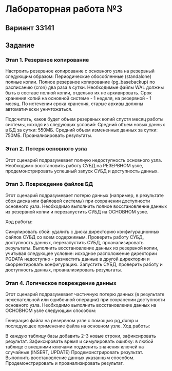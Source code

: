 # Лабораторная работа №3
## Вариант 33141
## Задание

### Этап 1. Резервное копирование
Настроить резервное копирование с основного узла на резервный следующим образом:
Периодические обособленные (standalone) полные копии.
Полное резервное копирование (pg_basebackup) по расписанию (cron) два раза в сутки. Необходимые файлы WAL должны быть в составе полной копии, отдельно их не архивировать. Срок хранения копий на основной системе - 1 неделя, на резервной - 1 месяц. По истечении срока хранения, старые архивы должны автоматически уничтожаться.

Подсчитать, каков будет объем резервных копий спустя месяц работы системы, исходя из следующих условий:
Средний объем новых данных в БД за сутки: 550МБ.
Средний объем измененных данных за сутки: 750МБ.
Проанализировать результаты.
### Этап 2. Потеря основного узла
Этот сценарий подразумевает полную недоступность основного узла. Необходимо восстановить работу СУБД на РЕЗЕРВНОМ узле, продемонстрировать успешный запуск СУБД и доступность данных.

### Этап 3. Повреждение файлов БД
Этот сценарий подразумевает потерю данных (например, в результате сбоя диска или файловой системы) при сохранении доступности основного узла. Необходимо выполнить полное восстановление данных из резервной копии и перезапустить СУБД на ОСНОВНОМ узле.

Ход работы:

Симулировать сбой:
удалить с диска директорию конфигурационных файлов СУБД со всем содержимым.
Проверить работу СУБД, доступность данных, перезапустить СУБД, проанализировать результаты.
Выполнить восстановление данных из резервной копии, учитывая следующее условие:
исходное расположение директории PGDATA недоступно - разместить данные в другой директории и скорректировать конфигурацию.
Запустить СУБД, проверить работу и доступность данных, проанализировать результаты.
### Этап 4. Логическое повреждение данных
Этот сценарий подразумевает частичную потерю данных (в результате нежелательной или ошибочной операции) при сохранении доступности основного узла. Необходимо выполнить восстановление данных на ОСНОВНОМ узле следующим способом:

Генерация файла на резервном узле с помощью pg_dump и последующее применение файла на основном узле.
Ход работы:

В каждую таблицу базы добавить 2-3 новые строки, зафиксировать результат.
Зафиксировать время и симулировать ошибку:
в любой таблице с внешними ключами подменить значения ключей на случайные (INSERT, UPDATE)
Продемонстрировать результат.
Выполнить восстановление данных указанным способом.
Продемонстрировать и проанализировать результат.
